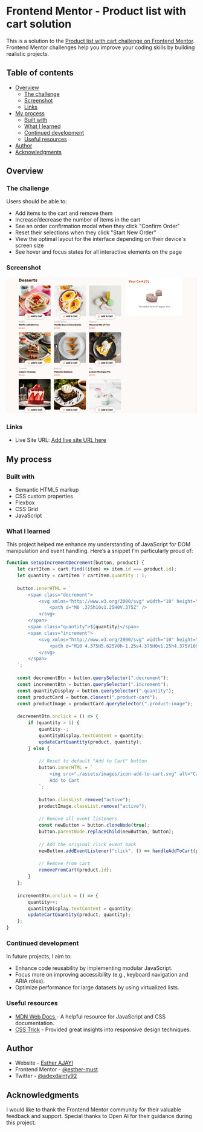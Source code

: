 # Frontend Mentor - Product list with cart solution

This is a solution to the [Product list with cart challenge on Frontend Mentor](https://www.frontendmentor.io/challenges/product-list-with-cart-5MmqLVAp_d). Frontend Mentor challenges help you improve your coding skills by building realistic projects. 

## Table of contents

- [Overview](#overview)
  - [The challenge](#the-challenge)
  - [Screenshot](#screenshot)
  - [Links](#links)
- [My process](#my-process)
  - [Built with](#built-with)
  - [What I learned](#what-i-learned)
  - [Continued development](#continued-development)
  - [Useful resources](#useful-resources)
- [Author](#author)
- [Acknowledgments](#acknowledgments)

## Overview

### The challenge

Users should be able to:

- Add items to the cart and remove them
- Increase/decrease the number of items in the cart
- See an order confirmation modal when they click "Confirm Order"
- Reset their selections when they click "Start New Order"
- View the optimal layout for the interface depending on their device's screen size
- See hover and focus states for all interactive elements on the page

### Screenshot

![](./product-list.png)

### Links

- Live Site URL: [Add live site URL here](https://esther-product-list.netlify.app/)

## My process

### Built with

- Semantic HTML5 markup
- CSS custom properties
- Flexbox
- CSS Grid
- JavaScript

### What I learned

This project helped me enhance my understanding of JavaScript for DOM manipulation and event handling. Here’s a snippet I’m particularly proud of:

```js
function setupIncrementDecrement(button, product) {
    let cartItem = cart.find((item) => item.id === product.id);
    let quantity = cartItem ? cartItem.quantity : 1;

    button.innerHTML = `   
        <span class="decrement">
            <svg xmlns="http://www.w3.org/2000/svg" width="10" height="2" fill="currentColor" viewBox="0 0 10 2" class="increment-icon">
                <path d="M0 .375h10v1.25H0V.375Z" />
            </svg>
        </span>
        <span class="quantity">${quantity}</span>
        <span class="increment">
            <svg xmlns="http://www.w3.org/2000/svg" width="10" height="10" fill="currentColor" viewBox="0 0 10 10" class="decrement-icon">
                <path d="M10 4.375H5.625V0h-1.25v4.375H0v1.25h4.375V10h1.25V5.625H10v-1.25Z" />
            </svg>
        </span>
    `;

    const decrementBtn = button.querySelector(".decrement");
    const incrementBtn = button.querySelector(".increment");
    const quantityDisplay = button.querySelector(".quantity");
    const productCard = button.closest(".product-card");
    const productImage = productCard.querySelector(".product-image");

    decrementBtn.onclick = () => {
        if (quantity > 1) {
            quantity--;
            quantityDisplay.textContent = quantity;
            updateCartQuantity(product, quantity);
        } else {
            
            // Reset to default "Add to Cart" button
            button.innerHTML = `
                <img src="./assets/images/icon-add-to-cart.svg" alt="Cart Icon" class="cart-icon" />
                Add to Cart
            `;

            button.classList.remove("active");
            productImage.classList.remove("active");

            // Remove all event listeners
            const newButton = button.cloneNode(true);
            button.parentNode.replaceChild(newButton, button);

            // Add the original click event back
            newButton.addEventListener("click", () => handleAddToCart(product.id, newButton));

            // Remove from cart
            removeFromCart(product.id);
        }
    };

    incrementBtn.onclick = () => {
        quantity++;
        quantityDisplay.textContent = quantity;
        updateCartQuantity(product, quantity);
    };
}
```

### Continued development

In future projects, I aim to:

- Enhance code reusability by implementing modular JavaScript.
- Focus more on improving accessibility (e.g., keyboard navigation and ARIA roles).
- Optimize performance for large datasets by using virtualized lists.

### Useful resources

- [MDN Web Docs ](https://developer.mozilla.org/en-US/) - A helpful resource for JavaScript and CSS documentation.
- [CSS Trick](https://css-tricks.com/) - Provided great insights into responsive design techniques.

## Author

- Website - [Esther AJAYI](https://esthercoders.netlify.app)
- Frontend Mentor - [@esther-must](https://www.frontendmentor.io/profile/esther-must)
- Twitter - [@adexdainty92](https://x.com/adexdainty92)

## Acknowledgments

I would like to thank the Frontend Mentor community for their valuable feedback and support. Special thanks to Open AI for their guidance during this project.

